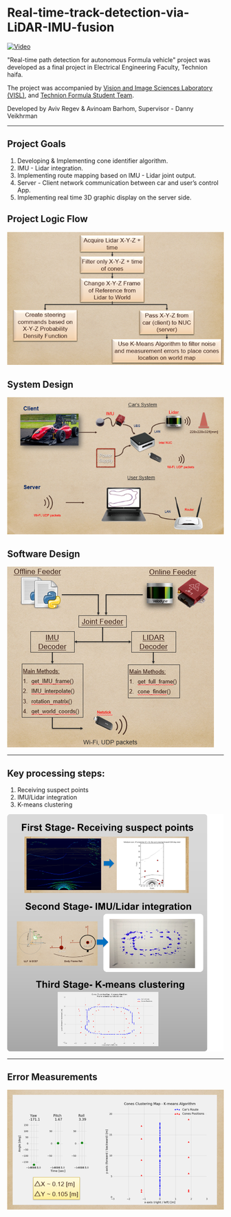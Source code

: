 # Real-time-track-detection-via-LiDAR-IMU-fusion

[![Video](https://img.youtube.com/vi/https://www.youtube.com/watch?v=cojekL9opk0/hqdefault.jpg)](https://www.youtube.com/watch?v=cojekL9opk0)

"Real-time path detection for autonomous Formula vehicle" project was developed as a final project in Electrical Engineering Faculty, Technion haifa. 

The project was accompanied by [Vision and Image Sciences Laboratory (VISL)](https://visl.technion.ac.il/projects/2018w02/), and [Technion Formula Student Team](https://www.facebook.com/TechnionFSAE/).

Developed by Aviv Regev & Avinoam Barhom, Supervisor - Danny Veikhrman 

---

## Project Goals
1. Developing & Implementing cone identifier algorithm. 
2. IMU - Lidar integration.
3. Implementing route mapping based on IMU - Lidar joint output.
4. Server - Client network communication between car and user’s control App.
5. Implementing real time 3D graphic display on the server side.

## Project Logic Flow
![Image](/proj_images/sol_flow.png)

## System Design
![Image](/proj_images/sys_struct.png)

## Software Design
![Image](/proj_images/software_struct.png)

---

## Key processing steps:
1. Receiving suspect points 
2. IMU/Lidar integration
3. K-means clustering

![Image](/proj_images/stages.png)

--- 

## Error Measurements
![Image](/proj_images/error_measurement.png)



